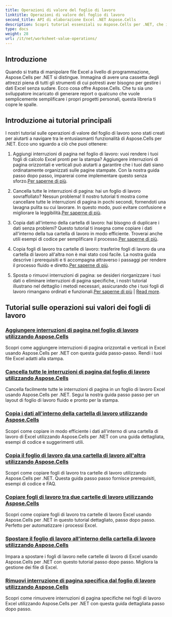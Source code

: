 ```yaml
---
title: Operazioni di valore del foglio di lavoro
linktitle: Operazioni di valore del foglio di lavoro
second_title: API di elaborazione Excel .NET Aspose.Cells
description: Scopri tutorial essenziali su Aspose.Cells per .NET, che illustrano le operazioni sui valori dei fogli di lavoro per migliorare i tuoi progetti Excel.
type: docs
weight: 28
url: /it/net/worksheet-value-operations/
---
```

## Introduzione

Quando si tratta di manipolare file Excel a livello di programmazione, Aspose.Cells per .NET si distingue. Immagina di avere una cassetta degli attrezzi piena di tutti gli strumenti di cui potresti aver bisogno per gestire i dati Excel senza sudare. Ecco cosa offre Aspose.Cells. Che tu sia uno sviluppatore incaricato di generare report o qualcuno che vuole semplicemente semplificare i propri progetti personali, questa libreria ti copre le spalle.

## Introduzione ai tutorial principali

I nostri tutorial sulle operazioni di valore del foglio di lavoro sono stati creati per aiutarti a navigare tra le entusiasmanti funzionalità di Aspose.Cells per .NET. Ecco uno sguardo a ciò che puoi ottenere:

1. Aggiungi interruzioni di pagina nel foglio di lavoro: vuoi rendere i tuoi fogli di calcolo Excel pronti per la stampa? Aggiungere interruzioni di pagina orizzontali e verticali può aiutarti a garantire che i tuoi dati siano ordinatamente organizzati sulle pagine stampate. Con la nostra guida passo dopo passo, imparerai come implementare questo senza sforzo.[Per saperne di più](./add-page-breaks/).

2.  Cancella tutte le interruzioni di pagina: hai un foglio di lavoro sovraffollato? Nessun problema! Il nostro tutorial ti mostra come cancellare tutte le interruzioni di pagina in pochi secondi, fornendoti una lavagna pulita su cui lavorare. In questo modo, puoi evitare confusione e migliorare la leggibilità.[Per saperne di più](./clear-all-page-breaks/).

3.  Copia dati all'interno della cartella di lavoro: hai bisogno di duplicare i dati senza problemi? Questo tutorial ti insegna come copiare i dati all'interno della tua cartella di lavoro in modo efficiente. Troverai anche utili esempi di codice per semplificare il processo.[Per saperne di più](./copy-data-within-workbook/).

4.  Copia fogli di lavoro tra cartelle di lavoro: trasferire fogli di lavoro da una cartella di lavoro all'altra non è mai stato così facile. La nostra guida descrive i prerequisiti e ti accompagna attraverso i passaggi per rendere il processo fluido e diretto.[Per saperne di più](./copy-worksheet-between-workbooks/).

5. Sposta o rimuovi interruzioni di pagina: se desideri riorganizzare i tuoi dati o eliminare interruzioni di pagina specifiche, i nostri tutorial illustrano nel dettaglio i metodi necessari, assicurando che i tuoi fogli di lavoro rimangano ordinati e funzionali.[Per saperne di più](./move-worksheet-within-workbook/) | [Read more](./remove-specific-page-break/).

## Tutorial sulle operazioni sui valori dei fogli di lavoro
### [Aggiungere interruzioni di pagina nel foglio di lavoro utilizzando Aspose.Cells](./add-page-breaks/)
Scopri come aggiungere interruzioni di pagina orizzontali e verticali in Excel usando Aspose.Cells per .NET con questa guida passo-passo. Rendi i tuoi file Excel adatti alla stampa.
### [Cancella tutte le interruzioni di pagina dal foglio di lavoro utilizzando Aspose.Cells](./clear-all-page-breaks/)
Cancella facilmente tutte le interruzioni di pagina in un foglio di lavoro Excel usando Aspose.Cells per .NET. Segui la nostra guida passo passo per un layout di foglio di lavoro fluido e pronto per la stampa.
### [Copia i dati all'interno della cartella di lavoro utilizzando Aspose.Cells](./copy-data-within-workbook/)
Scopri come copiare in modo efficiente i dati all'interno di una cartella di lavoro di Excel utilizzando Aspose.Cells per .NET con una guida dettagliata, esempi di codice e suggerimenti utili.
### [Copia il foglio di lavoro da una cartella di lavoro all'altra utilizzando Aspose.Cells](./copy-worksheet-between-workbooks/)
Scopri come copiare fogli di lavoro tra cartelle di lavoro utilizzando Aspose.Cells per .NET. Questa guida passo passo fornisce prerequisiti, esempi di codice e FAQ.
### [Copiare fogli di lavoro tra due cartelle di lavoro utilizzando Aspose.Cells](./copy-worksheets-between-workbooks/)
Scopri come copiare fogli di lavoro tra cartelle di lavoro Excel usando Aspose.Cells per .NET in questo tutorial dettagliato, passo dopo passo. Perfetto per automatizzare i processi Excel.
### [Spostare il foglio di lavoro all'interno della cartella di lavoro utilizzando Aspose.Cells](./move-worksheet-within-workbook/)
Impara a spostare i fogli di lavoro nelle cartelle di lavoro di Excel usando Aspose.Cells per .NET con questo tutorial passo dopo passo. Migliora la gestione dei file di Excel.
### [Rimuovi interruzione di pagina specifica dal foglio di lavoro utilizzando Aspose.Cells](./remove-specific-page-break/)
Scopri come rimuovere interruzioni di pagina specifiche nei fogli di lavoro Excel utilizzando Aspose.Cells per .NET con questa guida dettagliata passo dopo passo.